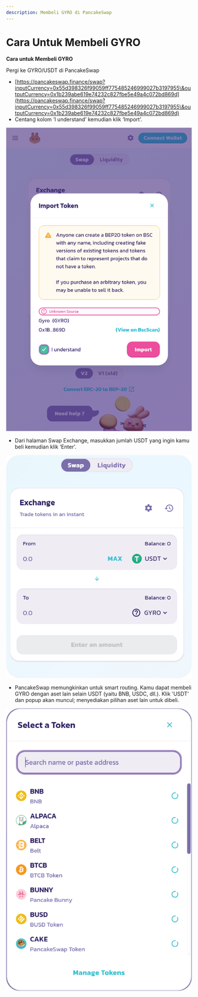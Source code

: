 ```yaml
---
description: Membeli GYRO di PancakeSwap
---
```


# Cara Untuk Membeli GYRO

**Cara untuk Membeli GYRO**

Pergi ke GYRO/USDT di PancakeSwap

* [https://pancakeswap.finance/swap?inputCurrency=0x55d398326f99059ff775485246999027b3197955\&outputCurrency=0x1b239abe619e74232c827fbe5e49a4c072bd869d](https://pancakeswap.finance/swap?inputCurrency=0x55d398326f99059ff775485246999027b3197955\&outputCurrency=0x1b239abe619e74232c827fbe5e49a4c072bd869d)
* Centang kolom ‘I understand’ kemudian klik ‘Import’.

![](<../.gitbook/assets/0 (1).png>)

* Dari halaman Swap Exchange, masukkan jumlah USDT yang ingin kamu beli kemudian klik ‘Enter’.

![](<../.gitbook/assets/1 (1).png>)

* PancakeSwap memungkinkan untuk smart routing. Kamu dapat membeli GYRO dengan aset lain selain USDT (yaitu BNB, USDC, dll.). Klik 'USDT' dan popup akan muncul; menyediakan pilihan aset lain untuk dibeli.

![](../.gitbook/assets/2.png)
